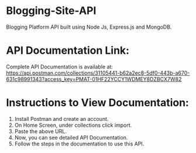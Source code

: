 # Blogging-Site-API
Blogging Platform API built using Node Js, Express.js and MongoDB.

# API Documentation Link:
Complete API Documentation is available at: 
https://api.postman.com/collections/31105441-b62a2ec8-5df0-443b-a670-631c98991343?access_key=PMAT-01HF22YCCY1WDMEY8DZBCX7W82

# Instructions to View Documentation:

1. Install Postman and create an account.
2. On Home Screen, under collections click import.
3. Paste the above URL.
4. Now, you can see detailed API Documentation.
5. Follow the steps in the documentation to use this API.
